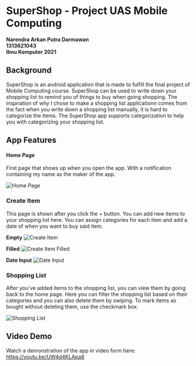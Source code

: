 # SuperShop - Project UAS Mobile Computing

**Narendra Arkan Putra Darmawan**  
**1313621043**  
**Ilmu Komputer 2021**  

## Background
SuperShop is an android application that is made to fulfill the final project of Mobile Computing course. SuperShop can be used to write down your shopping list to remind you of things to buy when going shopping. The inspiration of why I chose to make a shopping list applicationn comes from the fact when you write down a shopping list manually, it is hard to categorize the items. The SuperShop app supports categorization to help you with categorizing your shopping list.

## App Features

#### Home Page
First page that shows up when you open the app. With a notification containing my name as the maker of the app.  

![Home Page](https://github.com/ZoontS/SuperShop/blob/master/Screenshots/1.jpg?raw=true)

### Create Item
This page is shown after you click the + button. You can add new items to your shopping list here. You can assign categories for each item and add a date of when you want to buy said item.  

**Empty**
![Create Item](https://github.com/ZoontS/SuperShop/blob/master/Screenshots/2.jpg?raw=true)

**Filled**
![Create Item Filled](https://github.com/ZoontS/SuperShop/blob/master/Screenshots/3.jpg?raw=true)

**Date Input**
![Date Input](https://github.com/ZoontS/SuperShop/blob/master/Screenshots/5.jpg?raw=true)

### Shopping List
After you've added items to the shopping list, you can view them by going back to the home page. Here you can filter the shopping list based on their categories and you can also delete them by swiping. To mark items as bought without deleting them, use the checkmark box.  

![Shopping List](https://github.com/ZoontS/SuperShop/blob/master/Screenshots/4.jpg?raw=true)

## Video Demo
Watch a demonstration of the app in video form here: https://youtu.be/UW4d4KLApa8